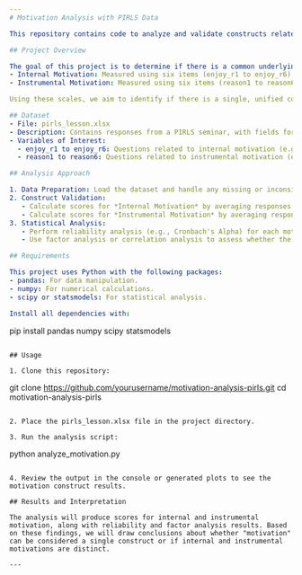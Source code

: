 ```yaml
---
# Motivation Analysis with PIRLS Data

This repository contains code to analyze and validate constructs related to "motivation" using data from the PIRLS seminar (pirls_lesson.xlsx). Specifically, it checks for a common motivation construct by examining two scales: Internal Motivation and Instrumental Motivation.

## Project Overview

The goal of this project is to determine if there is a common underlying construct for motivation based on:
- Internal Motivation: Measured using six items (enjoy_r1 to enjoy_r6).
- Instrumental Motivation: Measured using six items (reason1 to reason6).

Using these scales, we aim to identify if there is a single, unified construct of "motivation" or if these constructs should be treated independently.

## Dataset
- File: pirls_lesson.xlsx
- Description: Contains responses from a PIRLS seminar, with fields for various motivation-related questions.
- Variables of Interest:
  - enjoy_r1 to enjoy_r6: Questions related to internal motivation (e.g., enjoyment and intrinsic interest).
  - reason1 to reason6: Questions related to instrumental motivation (e.g., external reasons or goals).

## Analysis Approach

1. Data Preparation: Load the dataset and handle any missing or inconsistent data.
2. Construct Validation:
   - Calculate scores for *Internal Motivation* by averaging responses from enjoy_r1 to enjoy_r6.
   - Calculate scores for *Instrumental Motivation* by averaging responses from reason1 to reason6.
3. Statistical Analysis:
   - Perform reliability analysis (e.g., Cronbach's Alpha) for each motivation type.
   - Use factor analysis or correlation analysis to assess whether the internal and instrumental motivations form a single construct or multiple constructs.

## Requirements

This project uses Python with the following packages:
- pandas: For data manipulation.
- numpy: For numerical calculations.
- scipy or statsmodels: For statistical analysis.

Install all dependencies with:

```
pip install pandas numpy scipy statsmodels
```

## Usage

1. Clone this repository:
   ```
   git clone https://github.com/yourusername/motivation-analysis-pirls.git
   cd motivation-analysis-pirls
   ```

2. Place the pirls_lesson.xlsx file in the project directory.

3. Run the analysis script:
   ```
   python analyze_motivation.py
   ```

4. Review the output in the console or generated plots to see the motivation construct results.

## Results and Interpretation

The analysis will produce scores for internal and instrumental motivation, along with reliability and factor analysis results. Based on these findings, we will draw conclusions about whether "motivation" can be considered a single construct or if internal and instrumental motivations are distinct.

---
```

